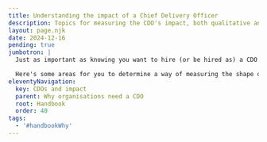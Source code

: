 ```yaml
---
title: Understanding the impact of a Chief Delivery Officer
description: Topics for measuring the CDO's impact, both qualitative and quantitative.
layout: page.njk
date: 2024-12-16
pending: true
jumbotron: |
  Just as important as knowing you want to hire (or be hired as) a CDO or CSD, is understanding the positive influence of your CDO on the business.

  Here's some areas for you to determine a way of measuring the shape of that impact, both qualitative and quantitative.
eleventyNavigation:
  key: CDOs and impact
  parent: Why organisations need a CDO
  root: Handbook
  order: 40
tags:
  - '#handbookWhy'
---
```

